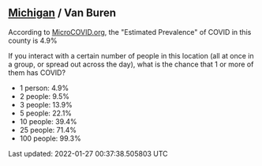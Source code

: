
## [Michigan](/united-states/michigan) / Van Buren

According to [MicroCOVID.org](http://microcovid.org),
the "Estimated Prevalence" of COVID in this county is 4.9%

If you interact with a certain number of people in this location
(all at once in a group, or spread out across the day), what is the chance that
1 or more of them has COVID?

- 1 person: 4.9%
- 2 people: 9.5%
- 3 people: 13.9%
- 5 people: 22.1%
- 10 people: 39.4%
- 25 people: 71.4%
- 100 people: 99.3%

Last updated: 2022-01-27 00:37:38.505803 UTC
